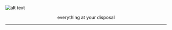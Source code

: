 ![alt text](https://media.discordapp.net/attachments/980897248441417781/1106747096314417152/New_Project_21.png?width=1193&height=671 "Logo Title Text 1")

<p align="center">
  everything at your disposal
</p>  


---
